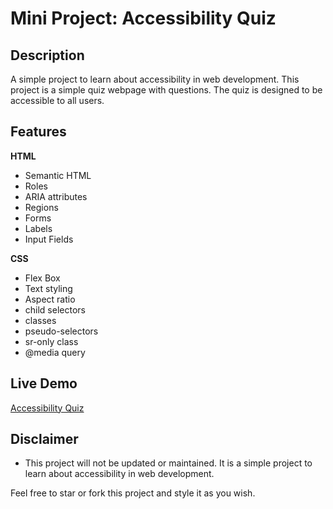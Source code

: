# Mini Project: Accessibility Quiz

## Description

A simple project to learn about accessibility in web development. This project is a simple quiz webpage with questions. The quiz is designed to be accessible to all users.

## Features

**HTML**

-   Semantic HTML
-   Roles
-   ARIA attributes
-   Regions
-   Forms
-   Labels
-   Input Fields

**CSS**

-   Flex Box
-   Text styling
-   Aspect ratio
-   child selectors
-   classes
-   pseudo-selectors
-   sr-only class
-   @media query

## Live Demo

[Accessibility Quiz](https://quintin.dev.github.io/Mini_Projects-Accessibility_Quiz/)

## Disclaimer

-   This project will not be updated or maintained. It is a simple project to learn about accessibility in web development.

Feel free to star or fork this project and style it as you wish.
